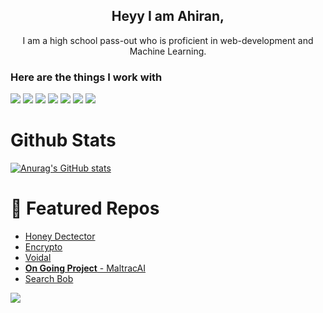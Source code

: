 <h2 align="center">Heyy I am Ahiran,</h3>
<p align="center">I am a high school pass-out who is proficient in web-development and Machine Learning.</p>

### Here are the things I work with
<div style={{display: flex; margin-x: 4px}}>
  <img src="https://img.shields.io/badge/PyTorch-EE4C2C?style=for-the-badge&logo=pytorch&logoColor=white"></img>
  <img src="https://img.shields.io/badge/TensorFlow-FF6F00?style=for-the-badge&logo=tensorflow&logoColor=white"></img>
  <img src="https://img.shields.io/badge/Keras-FF0000?style=for-the-badge&logo=keras&logoColor=white"></img>
  <img src="https://img.shields.io/badge/Figma-F24E1E?style=for-the-badge&logo=figma&logoColor=white"></img>
  <img src="https://img.shields.io/badge/Node%20js-339933?style=for-the-badge&logo=nodedotjs&logoColor=white"></img>
  <img src="https://img.shields.io/badge/nuxt%20js-00C58E?style=for-the-badge&logo=nuxtdotjs&logoColor=white">
  <img src="https://img.shields.io/badge/Python-FFD43B?style=for-the-badge&logo=python&logoColor=blue">
</div>


# Github Stats
[![Anurag's GitHub stats](https://github-readme-stats.vercel.app/api?username=plagzee&show_icons=true&theme=dracula)](https://github.com/anuraghazra/github-readme-stats)  


# 🌟 Featured Repos
- [Honey Dectector](https://github.com/plagzee/honey-detector)
- [Encrypto](https://github.com/plagzee/encrypto)
- [Voidal](https://github.com/plagzee/Final-Voidal)
- [**On Going Project** - MaltracAI](https://github.com/plagzee/maltracai)
- [Search Bob](https://github.com/plagzee/search-bob)


![](https://komarev.com/ghpvc/?username=plagzee&color=blue)



